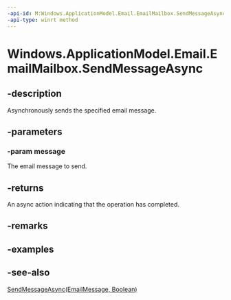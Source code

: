 ----api-id: M:Windows.ApplicationModel.Email.EmailMailbox.SendMessageAsync(Windows.ApplicationModel.Email.EmailMessage)
-api-type: winrt method
---<!-- Method syntaxpublic Windows.Foundation.IAsyncAction SendMessageAsync(Windows.ApplicationModel.Email.EmailMessage message)--># Windows.ApplicationModel.Email.EmailMailbox.SendMessageAsync## -descriptionAsynchronously sends the specified email message.## -parameters### -param messageThe email message to send.## -returnsAn async action indicating that the operation has completed.## -remarks## -examples## -see-also[SendMessageAsync(EmailMessage, Boolean)](emailmailbox_sendmessageasync_983266815.md)